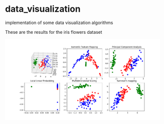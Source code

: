 # data_visualization
implementation of some data visualization algorithms

These are the results for the iris flowers dataset

![alt text](https://github.com/laurisdjilo/data_visualization/blob/master/results/iris.png)

